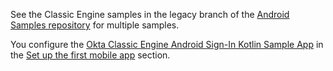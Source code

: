 See the Classic Engine samples in the legacy branch of the [Android Samples repository](https://github.com/okta/samples-android/tree/legacy-samples) for multiple samples.

You configure the [Okta Classic Engine Android Sign-In Kotlin Sample App](https://github.com/okta/samples-android/tree/legacy-samples/sign-in-kotlin) in the [Set up the first mobile app](#set-up-the-first-mobile-app) section.
